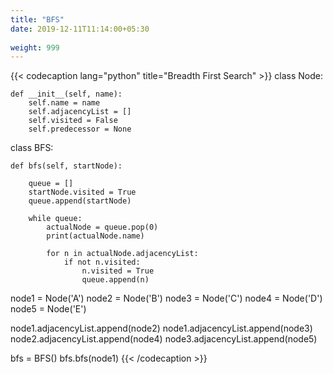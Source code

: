 ```yaml
---
title: "BFS"
date: 2019-12-11T11:14:00+05:30
 
weight: 999
---
```


{{< codecaption lang="python" title="Breadth First Search" >}}
class Node:

    def __init__(self, name):
        self.name = name
        self.adjacencyList = []
        self.visited = False
        self.predecessor = None

class BFS:

    def bfs(self, startNode):

        queue = []
        startNode.visited = True
        queue.append(startNode)

        while queue:
            actualNode = queue.pop(0)
            print(actualNode.name)

            for n in actualNode.adjacencyList:
                if not n.visited:
                    n.visited = True
                    queue.append(n)


node1 = Node('A')
node2 = Node('B')
node3 = Node('C')
node4 = Node('D')
node5 = Node('E')


node1.adjacencyList.append(node2)
node1.adjacencyList.append(node3)
node2.adjacencyList.append(node4)
node3.adjacencyList.append(node5)

bfs = BFS()
bfs.bfs(node1)
{{< /codecaption >}}
